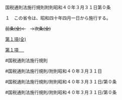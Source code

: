 国税通則法施行規則附則昭和４０年３月３１日第０条

１　この省令は、昭和四十年四月一日から施行する。

~~前条(全)←~~　~~→次条(全)~~

[第１項(全)](国税通則法施行規則附則昭和４０年３月３１日第０条第１項_.md)  

[第１項 　 ](国税通則法施行規則附則昭和４０年３月３１日第０条第１項.md)  

#国税通則法施行規則

#国税通則法施行規則/附則昭和４０年３月３１日

#国税通則法施行規則/附則昭和４０年３月３１日/第０条

#国税通則法施行規則/附則昭和４０年３月３１日/第０条

